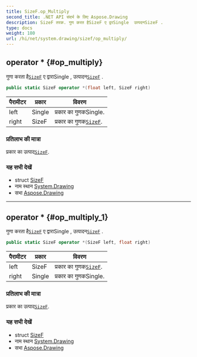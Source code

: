 ```yaml
---
title: SizeF.op_Multiply
second_title: .NET API संदर्भ के लिए Aspose.Drawing
description: SizeF तरक. गुण करत हैSizeF ए द्वरSingle  उत्पदनSizeF .
type: docs
weight: 180
url: /hi/net/system.drawing/sizef/op_multiply/
---
```

## operator * {#op_multiply}

गुणा करता है[`SizeF`](../) ए द्वाराSingle , उत्पादन[`SizeF`](../) .

```csharp
public static SizeF operator *(float left, SizeF right)
```

| पैरामीटर | प्रकार | विवरण |
| --- | --- | --- |
| left | Single | प्रकार का गुणकSingle. |
| right | SizeF | प्रकार का गुणक[`SizeF`](../). |

### प्रतिलाभ की मात्रा

प्रकार का उत्पाद[`SizeF`](../).

### यह सभी देखें

* struct [SizeF](../)
* नाम स्थान [System.Drawing](../../sizef/)
* सभा [Aspose.Drawing](../../../)

---

## operator * {#op_multiply_1}

गुणा करता है[`SizeF`](../) ए द्वाराSingle , उत्पादन[`SizeF`](../) .

```csharp
public static SizeF operator *(SizeF left, float right)
```

| पैरामीटर | प्रकार | विवरण |
| --- | --- | --- |
| left | SizeF | प्रकार का गुणक[`SizeF`](../). |
| right | Single | प्रकार का गुणकSingle. |

### प्रतिलाभ की मात्रा

प्रकार का उत्पाद[`SizeF`](../).

### यह सभी देखें

* struct [SizeF](../)
* नाम स्थान [System.Drawing](../../sizef/)
* सभा [Aspose.Drawing](../../../)


